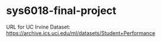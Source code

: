 # sys6018-final-project

URL for UC Irvine Dataset: https://archive.ics.uci.edu/ml/datasets/Student+Performance

